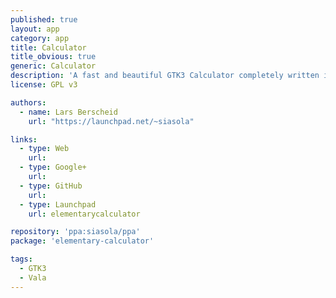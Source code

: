 ```yaml
---
published: true
layout: app
category: app
title: Calculator
title_obvious: true
generic: Calculator
description: 'A fast and beautiful GTK3 Calculator completely written in Vala. The UI is rather simple, but scientific functions and mathematical constants can be typed in. It has a history functionality for the current session and clipboard support.'
license: GPL v3

authors: 
  - name: Lars Berscheid
    url: "https://launchpad.net/~siasola"

links:
  - type: Web
    url: 
  - type: Google+
    url: 
  - type: GitHub
    url: 
  - type: Launchpad
    url: elementarycalculator

repository: 'ppa:siasola/ppa'
package: 'elementary-calculator'

tags:
  - GTK3
  - Vala
---
```

